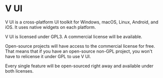 # V UI

V UI is a cross-platform UI toolkit for Windows, macOS, Linux, Android, and iOS. It uses native widgets on each platform.

V UI is licensed under GPL3. A commercial license will be available.

Open-source projects will have access to the commercial license for free. That means that if you have an open-source non-GPL project, you won't have to relicense it under GPL to use V UI.

Every single feature will be open-sourced right away and available under both licenses.
